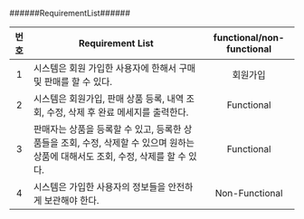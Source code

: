 ######RequirementList######

| 번호 | Requirement List                                                                                                                   | functional/non-functional |
| :--: | ---------------------------------------------------------------------------------------------------------------------------------- | :-----------------------: |
|  1   | 시스템은 회원 가입한 사용자에 한해서 구매 및 판매를 할 수 있다.                                                                    |         회원가입          |
|  2   | 시스템은 회원가입, 판매 상품 등록, 내역 조회, 수정, 삭제 후 완료 메세지를 출력한다.                                                |        Functional         |
|  3   | 판매자는 상품을 등록할 수 있고, 등록한 상품들을 조회, 수정, 삭제할 수 있으며 원하는 상품에 대해서도 조회, 수정, 삭제를 할 수 있다. |        Functional         |
|  4   | 시스템은 가입한 사용자의 정보들을 안전하게 보관해야 한다.                                                                          |      Non-Functional       |
